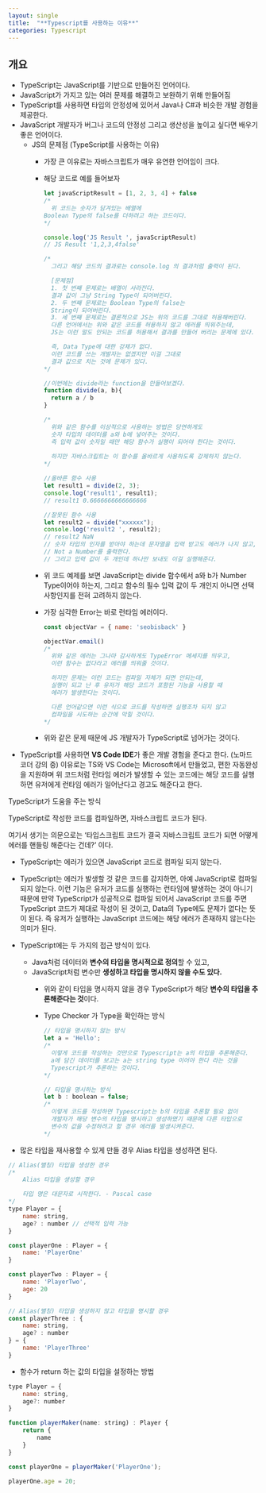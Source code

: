 ```yaml
---
layout: single
title:  "**Typescript를 사용하는 이유**"
categories: Typescript
---
```


## 개요

- TypeScript는 JavaScript를 기반으로 만들어진 언어이다.
- JavaScript가 가지고 있는 여러 문제를 해결하고 보완하기 위해 만들어짐
- TypeScript를 사용하면 타입의 안정성에 있어서 Java나 C#과 비슷한 개발 경험을 제공한다.
- JavaScript 개발자가 버그나 코드의 안정성 그리고 생산성을 높이고 싶다면 배우기 좋은 언어이다.
  - JS의 문제점 (TypeScript를 사용하는 이유)
    - 가장 큰 이유로는 자바스크립트가 매우 유연한 언어임이 크다.
    - 해당 코드로 예를 들어보자

      ```jsx
      let javaScriptResult = [1, 2, 3, 4] + false
      /*
        위 코드는 숫자가 담겨있는 배열에 
      Boolean Type의 false를 더하려고 하는 코드이다.
      */
      
      console.log('JS Result ', javaScriptResult)
      // JS Result '1,2,3,4false'
      
      /*
        그리고 해당 코드의 결과로는 console.log 의 결과처럼 출력이 된다.
      
        [문제점]
        1. 첫 번째 문제로는 배열이 사라진다. 
        결과 값이 그냥 String Type이 되어버린다.
        2. 두 번째 문제로는 Boolean Type의 false는
        String이 되어버린다. 
        3. 세 번째 문제로는 결론적으로 JS는 위의 코드를 그대로 허용해버린다.
        다른 언어에서는 위와 같은 코드를 허용하지 않고 에러를 띄워주는데,
        JS는 이런 말도 안되는 코드를 허용해서 결과를 만들어 버리는 문제에 있다.
      
        즉, Data Type에 대한 강제가 없다.
        이런 코드를 쓰는 개발자는 없겠지만 이걸 그대로 
        결과 값으로 치는 것에 문제가 있다.
      */
      ```

      ```jsx
      //이번에는 divide라는 function을 만들어보겠다.
      function divide(a, b){
        return a / b
      }
      
      /*
        위와 같은 함수를 이상적으로 사용하는 방법은 당연하게도
        숫자 타입의 데이터를 a와 b에 넣어주는 것이다.
        즉 입력 값이 숫자일 때만 해당 함수가 실행이 되어야 한다는 것이다.
        
        하지만 자바스크립트는 이 함수를 올바르게 사용하도록 강제하지 않는다.
      */
      
      //올바른 함수 사용
      let result1 = divide(2, 3);
      console.log('result1', result1);
      // result1 0.6666666666666666
      
      //잘못된 함수 사용
      let result2 = divide("xxxxxx");
      console.log('result2 ', result2);
      // result2 NaN
      // 숫자 타입의 인자를 받아야 하는데 문자열을 입력 받고도 에러가 나지 않고,
      // Not a Number를 출력한다.
      // 그리고 입력 값이 두 개인데 하나만 보내도 이걸 실행해준다.
      ```

    - 위 코드 예제를 보면 JavaScript는 divide 함수에서 a와 b가 Number Type이어야 하는지, 그리고 함수의 필수 입력 값이 두 개인지 아니면 선택사항인지를 전혀 고려하지 않는다.
    - 가장 심각한 Error는 바로 런타임 에러이다.

      ```jsx
      const objectVar = { name: 'seobisback' }
      
      objectVar.email()
      /*
        위와 같은 에러는 그나마 감사하게도 TypeError 메세지를 띄우고,
        이런 함수는 없다라고 에러를 띄워줄 것이다.
      
        하지만 문제는 이런 코드는 컴파일 자체가 되면 안되는데,
        실행이 되고 난 후 유저가 해당 코드가 포함된 기능을 사용할 때
        에러가 발생한다는 것이다.
      
        다른 언어같으면 이런 식으로 코드를 작성하면 실행조차 되지 않고
        컴파일을 시도하는 순간에 막힐 것이다.
      */
      ```

    - 위와 같은 문제 때문에 JS 개발자가 TypeScript로 넘어가는 것이다.
- TypeScript를 사용하면 **VS Code IDE**가 좋은 개발 경험을 준다고 한다. (노마드 코더 강의 중) 이유로는 TS와 VS Code는 Microsoft에서 만들었고, 편한 자동완성을 지원하며 위 코드처럼 런타임 에러가 발생할 수 있는 코드에는 해당 코드를 실행하면 유저에게 런타임 에러가 일어난다고 경고도 해준다고 한다.

TypeScript가 도움을 주는 방식

TypeScript로 작성한 코드를 컴파일하면, 자바스크립트 코드가 된다.

여기서 생기는 의문으로는 ‘타입스크립트 코드가 결국 자바스크립트 코드가 되면 어떻게 에러를 핸들링 해준다는 건데?’ 이다.

- TypeScript는 에러가 있으면 JavaScript 코드로 컴파일 되지 않는다.
- TypeScript는 에러가 발생할 것 같은 코드를 감지하면, 아예 JavaScript로 컴파일 되지 않는다. 이런 기능은 유저가 코드를 실행하는 런타임에 발생하는 것이 아니기 때문에 만약 TypeScript가 성공적으로 컴파일 되어서 JavaScript 코드를 주면 TypeScript 코드가 제대로 작성이 된 것이고, Data의 Type에도 문제가 없다는 뜻이 된다. 즉 유저가 실행하는 JavaScript 코드에는 해당 에러가 존재하지 않는다는 의미가 된다.
- TypeScript에는 두 가지의 접근 방식이 있다.
  - Java처럼 데이터와 **변수의 타입을 명시적으로 정의**할 수 있고,
  - JavaScript처럼 변수만 **생성하고 타입을 명시하지 않을 수도 있다.**
    - 위와 같이 타입을 명시하지 않을 경우 TypeScript가 해당 **변수의 타입을 추론해준다는 것**이다.
    - Type Checker 가 Type을 확인하는 방식

      ```jsx
      // 타입을 명시하지 않는 방식
      let a = 'Hello';
      /*
        이렇게 코드를 작성하는 것만으로 Typescript는 a의 타입을 추론해준다.
        a에 담긴 데이터를 보고는 a는 string type 이어야 한다 라는 것을
        Typescript가 추론하는 것이다.
      */
      
      // 타입을 명시하는 방식
      let b : boolean = false;
      /*
        이렇게 코드를 작성하면 Typescript는 b의 타입을 추론할 필요 없이
        개발자가 해당 변수의 타입을 명시하고 생성하였기 때문에 다른 타입으로
        변수의 값을 수정하려고 할 경우 에러를 발생시켜준다.
      */
      ```

- 많은 타입을 재사용할 수 있게 만들 경우 Alias 타입을 생성하면 된다.

```jsx
// Alias(별칭) 타입을 생성한 경우
/*
	Alias 타입을 생성할 경우

	타입 명은 대문자로 시작한다. - Pascal case
*/ 
type Player = {
	name: string,
	age? : number // 선택적 입력 가능
}

const playerOne : Player = {
	name: 'PlayerOne'
}

const playerTwo : Player = {
	name: 'PlayerTwo',
	age: 20
}

// Alias(별칭) 타입을 생성하지 않고 타입을 명시할 경우
const playerThree : {
	name: string,
	age? : number
} = {
	name: 'PlayerThree'
}
```

- 함수가 return 하는 값의 타입을 설정하는 방법

```jsx
type Player = {
	name: string,
	age?: number
}

function playerMaker(name: string) : Player {
	return {
		name
	}
}

const playerOne = playerMaker('PlayerOne');

playerOne.age = 20;
```
